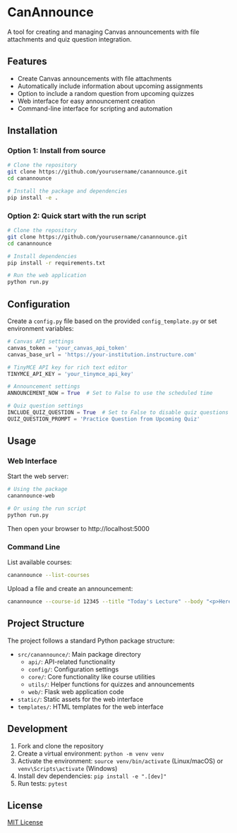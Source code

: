 # CanAnnounce

A tool for creating and managing Canvas announcements with file attachments and quiz question integration.

## Features

- Create Canvas announcements with file attachments
- Automatically include information about upcoming assignments
- Option to include a random question from upcoming quizzes
- Web interface for easy announcement creation
- Command-line interface for scripting and automation

## Installation

### Option 1: Install from source

```bash
# Clone the repository
git clone https://github.com/yourusername/canannounce.git
cd canannounce

# Install the package and dependencies
pip install -e .
```

### Option 2: Quick start with the run script

```bash
# Clone the repository
git clone https://github.com/yourusername/canannounce.git
cd canannounce

# Install dependencies
pip install -r requirements.txt

# Run the web application
python run.py
```

## Configuration

Create a `config.py` file based on the provided `config_template.py` or set environment variables:

```python
# Canvas API settings
canvas_token = 'your_canvas_api_token'
canvas_base_url = 'https://your-institution.instructure.com'

# TinyMCE API key for rich text editor
TINYMCE_API_KEY = 'your_tinymce_api_key'

# Announcement settings
ANNOUNCEMENT_NOW = True  # Set to False to use the scheduled time

# Quiz question settings
INCLUDE_QUIZ_QUESTION = True  # Set to False to disable quiz questions
QUIZ_QUESTION_PROMPT = 'Practice Question from Upcoming Quiz'
```

## Usage

### Web Interface

Start the web server:

```bash
# Using the package
canannounce-web

# Or using the run script
python run.py
```

Then open your browser to http://localhost:5000

### Command Line

List available courses:

```bash
canannounce --list-courses
```

Upload a file and create an announcement:

```bash
canannounce --course-id 12345 --title "Today's Lecture" --body "<p>Here are today's slides</p>" --file path/to/slides.pdf
```

## Project Structure

The project follows a standard Python package structure:

- `src/canannounce/`: Main package directory
  - `api/`: API-related functionality
  - `config/`: Configuration settings
  - `core/`: Core functionality like course utilities
  - `utils/`: Helper functions for quizzes and announcements
  - `web/`: Flask web application code
- `static/`: Static assets for the web interface
- `templates/`: HTML templates for the web interface

## Development

1. Fork and clone the repository
2. Create a virtual environment: `python -m venv venv`
3. Activate the environment: `source venv/bin/activate` (Linux/macOS) or `venv\Scripts\activate` (Windows)
4. Install dev dependencies: `pip install -e ".[dev]"`
5. Run tests: `pytest`

## License

[MIT License](LICENSE)
